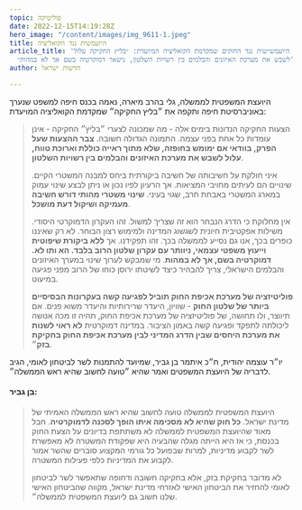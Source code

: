 ```yaml
---
topic: פוליטיקה
date: 2022-12-15T14:19:28Z
hero_image: "/content/images/img_9611-1.jpeg"
title: היועמשית נגד הקואליציה
article_title: 'היועמש״שית נגד החוקים שמקדמת הקואליציה המיועדת: ״בליץ החקיקה עלול
  לשבש את מערכת האיזונים והבלמים בין רשויות השלטון, נישאר דמוקרטיה בשם אך לא במהות״'
author: חדשות ישראל

---
```

היועצת המשפטית לממשלה, גלי בהרב מיארה, נאמה בכנס חיפה למשפט שנערך באוניברסיטת חיפה ותקפה את ״בליץ החקיקה״ שמקדמת הקואליציה המויעדת:

> הצעות החקיקה הנדונות בימים אלה - מה שמכונה לצערי ״בליץ״ החקיקה - אינן עומדות כל אחת בפני עצמה. התמונה הגדולה חשובה. **צבר ההצעות שעל הפרק, בוודאי אם ימומש בחופזה, שלא מתוך ראייה כוללת וארוכת טווח, עלול לשבש את מערכת האיזונים והבלמים בין רשויות השלטון**.
>
> איני חולקת על חשיבותה של חשיבה ביקורתית ביחס למבנה המשטרי הקיים. שינויים הם לעיתים מחויבי המציאות. אך הרעיון לפיו נכון או ניתן לבצע שינוי עמוק במארג המשטרי באבחת חרב, שגוי בעיני. **שינוי משטרי מהותי דורש חשיבה מעמיקה ושיקול דעת מושכל**.
>
> אין מחלוקת כי הדרג הנבחר הוא זה שצריך למשול. זהו העקרון הדמוקרטי היסודי. משילות אפקטיבית חיונית לשגשוג המדינה ולמימוש רצון הבוחר. לא רק שאיננו כופרים בכך, אנו גם נסייע לממשלה בכך. זהו תפקידנו. אך **ללא ביקורת שיפוטית וייעוץ משפטי עצמאי, ניוותר עם עקרון שלטון הרוב בלבד. הא ותו לא. דמוקרטיה בשם, אך לא במהות**. מי שמבקש לערוך שינוי במערך האיזונים והבלמים הישראלי, צריך להבהיר כיצד לשיטתו ירוסן כוחו של הרוב מפני פגיעה במיעוט.
>
> **פוליטיזציה של מערכת אכיפת החוק תוביל לפגיעה קשה בעקרונות הבסיסיים ביותר של שלטון החוק** - שוויון, היעדר שרירותיות והיעדר משוא פנים. אם תיווצר, ולו תחושה, של פוליטיזציה של מערכת אכיפת החוק, תהיה זו מכה אנושה ליכולתה לתפקד ופגיעה קשה באמון הציבור. במדינה דמוקרטית **לא ראוי לשנות את מערכת היחסים שבין הדרג המדיני לבין מערכת אכיפת החוק בחקיקת בזק**״.

יו״ר עוצמה יהודית, ח״כ איתמר בן גביר, שמיועד להתמנות לשר לביטחון לאומי, הגיב לדבריה של היועצת המשפטים ואמר שהיא ״טועה לחשוב שהיא ראש הממשלה״.

#### בן גביר:

> היועצת המשפטית לממשלה טועה לחשוב שהיא ראש הממשלה האמיתי של מדינת ישראל. **כל חוק שהיא לא מסכימה איתו הופך לסכנה לדמוקרטיה**. חבל מאוד שהיועצת המשפטית לממשלה לא משתתפת בדיונים על הצעת החוק בכנסת, כי אז היא הייתה מגלה שהבעיה היא שפקודת המשטרה לא מאפשרת לשר לקבוע מדיניות, למרות שבפועל כל גורמי המקצוע סוברים שהשר אמור לקבוע את המדיניות כלפי פעילות המשטרה.
>
> לא מדובר בחקיקת בזק, אלא בחקיקה חשובה ודחופה שתאפשר לשר לביטחון לאומי להחזיר את הביטחון האישי לאזרחי מדינת ישראל, מקווה שהביטחון האישי שלנו חשוב גם ליועצת המשפטית לממשלה״.